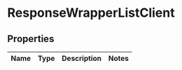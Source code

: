 # ResponseWrapperListClient

## Properties
Name | Type | Description | Notes
------------ | ------------- | ------------- | -------------
